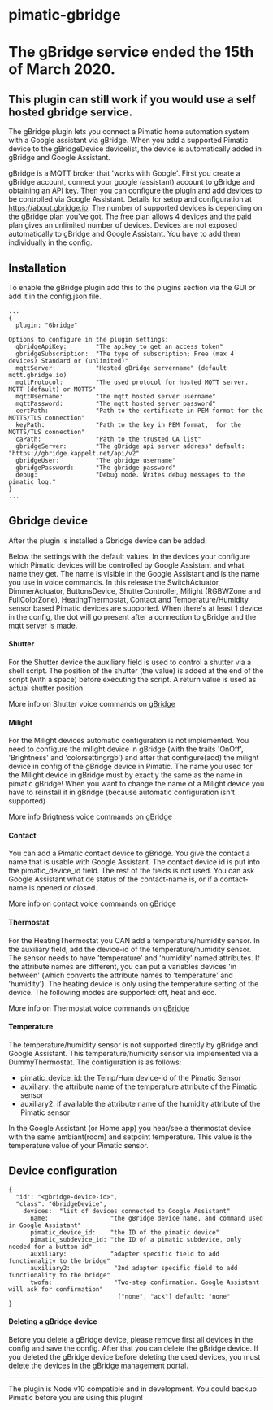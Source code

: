 pimatic-gbridge
===================
# The gBridge service ended the 15th of March 2020. 

This plugin can still work if you would use a self hosted gbridge service.
---
The gBridge plugin lets you connect a Pimatic home automation system with a Google assistant via gBridge.
When you add a supported Pimatic device to the gBridgeDevice devicelist, the device is automatically added in gBridge and Google Assistant.

gBridge is a MQTT broker that 'works with Google'. First you create a gBridge account, connect your google (assistant) account to gBridge and obtaining an API key. Then you can configure the plugin and add devices to be controlled via Google Assistant. Details for setup and configuration at https://about.gbridge.io.
The number of supported devices is depending on the gBridge plan you've got. The free plan allows 4 devices and the paid plan gives an unlimited number of devices.
Devices are not exposed automatically to gBridge and Google Assistant. You have to add them individually in the config.


Installation
------------
To enable the gBridge plugin add this to the plugins section via the GUI or add it in the config.json file.

```
...
{
  plugin: "Gbridge"

Options to configure in the plugin settings:
  gbridgeApiKey:        "The apikey to get an access_token"
  gbridgeSubscription:  "The type of subscription; Free (max 4 devices) Standard or (unlimited)"
  mqttServer:           "Hosted gBridge servername" (default mqtt.gbridge.io)
  mqttProtocol:         "The used protocol for hosted MQTT server. MQTT (default) or MQTTS"
  mqttUsername:         "The mqtt hosted server username"
  mqttPassword:         "The mqtt hosted server password"
  certPath:             "Path to the certificate in PEM format for the MQTTS/TLS connection"
  keyPath:              "Path to the key in PEM format,  for the MQTTS/TLS connection"
  caPath:               "Path to the trusted CA list"
  gbridgeServer:        "The gBridge api server address" default: "https://gbridge.kappelt.net/api/v2"
  gbridgeUser:          "The gbridge username"
  gbridgePassword:      "The gbridge password"
  debug:                "Debug mode. Writes debug messages to the pimatic log."
}
...
```

Gbridge device
-----------------
After the plugin is installed a Gbridge device can be added.

Below the settings with the default values. In the devices your configure which Pimatic devices will be controlled by Google Assistant and what name they get. The name is visible in the Google Assistant and is the name you use in voice commands.
In this release the SwitchActuator, DimmerActuator, ButtonsDevice, ShutterController, Milight (RGBWZone and FullColorZone), HeatingThermostat, Contact and Temperature/Humidity sensor based Pimatic devices are supported.
When there's at least 1 device in the config, the dot will go present after a connection to gBridge and the mqtt server is made.



#### Shutter
For the Shutter device the auxiliary field is used to control a shutter via a shell script. The position of the shutter (the value) is added at the end of the script (with a space) before executing the script. A return value is used as actual shutter position.

More info on Shutter voice commands on [gBridge](https://doc.gbridge.io/traits/openclose.html)

#### Milight
For the Milight devices automatic configuration is not implemented. You need to configure the milight device in gBridge (with the traits 'OnOff', 'Brightness' and 'colorsettingrgb') and after that configure(add) the milight device in config of the gBridge device in Pimatic. The name you used for the Milight device in gBridge must by exactly the same as the name in pimatic gBridge! When you want to change the name of a Milight device you have to reinstall it in gBridge (because automatic configuration isn't supported)

More info Brigtness voice commands on [gBridge](https://doc.gbridge.io/traits/brightness.html)

#### Contact
You can add a Pimatic contact device to gBridge.
You give the contact a name that is usable with Google Assistant. The contact device id is put into the pimatic_device_id field. The rest of the fields is not used.
You can ask Google Assistant what de status of the contact-name is, or if a contact-name is opened or closed.

More info on contact voice commands on [gBridge](https://doc.gbridge.io/traits/openclose.html)

#### Thermostat
For the HeatingThermostat you CAN add a temperature/humidity sensor. In the auxiliary field, add the device-id of the temperature/humidity sensor. The sensor needs to have 'temperature' and 'humidity' named attributes. If the attribute names are different, you can put a variables devices 'in between' (which converts the attribute names to 'temperature' and 'humidity').
The heating device is only using the temperature setting of the device.
The following modes are supported: off, heat and eco.

More info on Thermostat voice commands on [gBridge](https://doc.gbridge.io/traits/temperaturesetting.html)

#### Temperature
The temperature/humidity sensor is not supported directly by gBridge and Google Assistant. This temperature/humidity sensor via implemented via a DummyThermostat.
The configuration is as follows:
- pimatic_device_id: the Temp/Hum device-id of the Pimatic Sensor
- auxiliary: the attribute name of the temperature attribute of the Pimatic sensor
- auxiliary2: if available the attribute name of the humidity attribute of the Pimatic sensor

In the Google Assistant (or Home app) you hear/see a thermostat device with the same ambiant(room) and setpoint temperature. This value is the temperature value of your Pimatic sensor.

Device configuration
-----------------

```
{
  "id": "<gbridge-device-id>",
  "class": "GbridgeDevice",
    devices:  "list of devices connected to Google Assistant"
      name:                 "the gBridge device name, and command used in Google Assistant"
      pimatic_device_id:    "the ID of the pimatic device"
      pimatic_subdevice_id: "the ID of a pimatic subdevice, only needed for a button id"
      auxiliary:            "adapter specific field to add functionality to the bridge"
      auxiliary2:            "2nd adapter specific field to add functionality to the bridge"
      twofa:                 "Two-step confirmation. Google Assistant will ask for confirmation"
                              ["none", "ack"] default: "none"
}
```

#### Deleting a gBridge device
Before you delete a gBridge device, please remove first all devices in the config and save the config. After that you can delete the gBridge device.
If you deleted the gBridge device before deleting the used devices, you must delete the devices in the gBridge management portal.

-----------------

The plugin is Node v10 compatible and in development. You could backup Pimatic before you are using this plugin!
